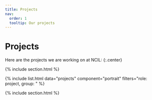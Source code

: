 ```yaml
---
title: Projects
nav:
  order: 1
  tooltip: Our projects 
---
```


# <i class="fas fa-wrench"></i>Projects

Here are the projects we are working on at NCIL:
{:.center}

{% include section.html %}

{% include list.html data="projects" component="portrait" filters="role: project, group: " %}

{% include section.html %}
